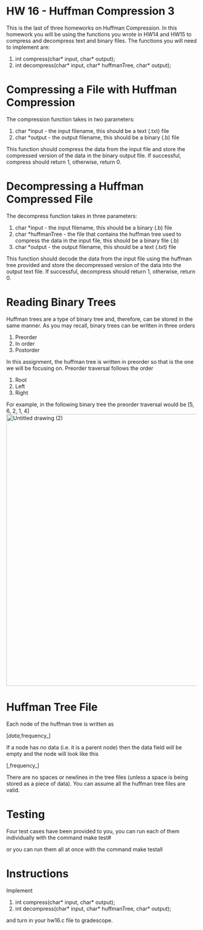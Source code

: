 # HW 16 - Huffman Compression 3
This is the last of three homeworks on Huffman Compression. In this homework you will be using the functions you wrote in HW14 and HW15 to compress and decompress text and binary files. The functions you will need to implement are:
  1. int compress(char* input, char* output);
  2. int decompress(char* input, char* huffmanTree, char* output);

# Compressing a File with Huffman Compression
The compression function takes in two parameters:
  1. char *input - the input filename, this should be a text (.txt) file
  2. char *output - the output filename, this should be a binary (.b) file

This function should compress the data from the input file and store the compressed version of the data in the binary output file. If successful, compress should return 1, otherwise, return 0.

# Decompressing a Huffman Compressed File
The decompress function takes in three parameters:
  1. char *input - the input filename, this should be a binary (.b) file
  2. char *huffmanTree - the file that contains the huffman tree used to compress the data in the input file, this should be a binary file (.b)
  3. char *output - the output filename, this should be a text (.txt) file

This function should decode the data from the input file using the huffman tree provided and store the decompressed version of the data into the output text file. If successful, decompress should return 1, otherwise, return 0.

# Reading Binary Trees
Huffman trees are a type of binary tree and, therefore, can be stored in the same manner. As you may recall, binary trees can be written in three orders
  1. Preorder
  2. In order
  3. Postorder

In this assignment, the huffman tree is written in preorder so that is the one we will be focusing on. Preorder traversal follows the order
  1. Root
  2. Left
  3. Right

For example, in the following binary tree the preorder traversal would be [5, 6, 2, 1, 4]
<img width="960" height="720" alt="Untitled drawing (2)" src="https://github.com/user-attachments/assets/1a5318c1-0b8b-41bb-be5d-dadfe3e6c1f5" />

# Huffman Tree File
Each node of the huffman tree is written as

  [_data_,frequency_]

If a node has no data (i.e. it is a parent node) then the data field will be empty and the node will look like this

  [,frequency_]

There are no spaces or newlines in the tree files (unless a space is being stored as a piece of data). You can assume all the huffman tree files are valid. 

# Testing 
Four test cases have been provided to you, you can run each of them individually with the command
  make test#

or you can run them all at once with the command
  make testall

# Instructions
Implement
  1. int compress(char* input, char* output);
  2. int decompress(char* input, char* huffmanTree, char* output);

and turn in your hw16.c file to gradescope.
